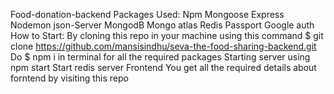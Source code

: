 Food-donation-backend
Packages Used:
Npm
Mongoose
Express
Nodemon
json-Server
MongodB
Mongo atlas
Redis
Passport
Google auth
How to Start:
By cloning this repo in your machine using this command
$ git clone https://github.com/mansisindhu/seva-the-food-sharing-backend.git
Do $ npm i in terminal for all the required packages
Starting server using npm start
Start redis server
Frontend
You get all the required details about forntend by visiting this repo 
